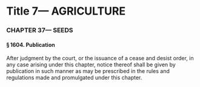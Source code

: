 
# Title 7— AGRICULTURE
### CHAPTER 37— SEEDS
#### § 1604. Publication

After judgment by the court, or the issuance of a cease and desist order, in any case arising under this chapter, notice thereof shall be given by publication in such manner as may be prescribed in the rules and regulations made and promulgated under this chapter.
